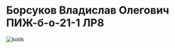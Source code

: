 # Борсуков Владислав Олегович ПИЖ-б-о-21-1  ЛР8
![kotik](https://backiee.com/static/wpdb/wallpapers/3840x2160/161055.jpg)